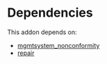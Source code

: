 # Dependencies

This addon depends on:

- [mgmtsystem_nonconformity](https://github.com/bringout/oca-technical)
- [repair](https://github.com/bringout/oca-ocb-core/tree/11a704b400b8bf0763643e267bf123858a85c9e6/odoo-bringout-oca-ocb-repair)
